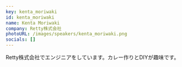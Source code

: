 ```yaml
---
key: kenta_moriwaki
id: kenta_moriwaki
name: Kenta Moriwaki
company: Retty株式会社
photoURL: /images/speakers/kenta_moriwaki.png
socials: []
---
```

Retty株式会社でエンジニアをしています。カレー作りとDIYが趣味です。